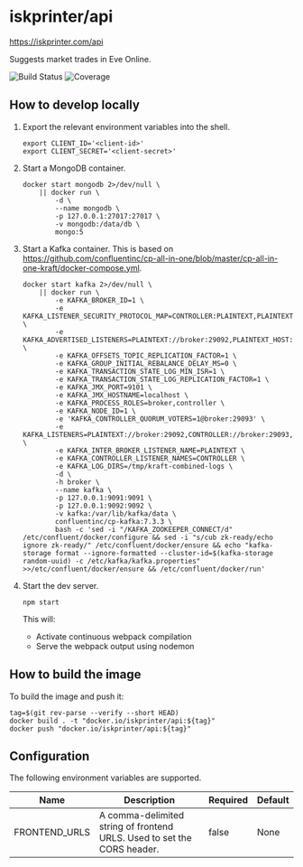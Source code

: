 # iskprinter/api
https://iskprinter.com/api

Suggests market trades in Eve Online.

![Build Status](https://iskprinter.com/jenkins/buildStatus/icon?job=api%2Fmain)
![Coverage](https://img.shields.io/badge/dynamic/json?label=coverage&query=%24.results.elements%5B%3F%28%40.name%20%3D%3D%20%27Conditional%27%29%5D.ratio&suffix=%20branch%25&url=https%3A%2F%2Fiskprinter.com%2Fjenkins%2Fjob%2Fapi%2Fjob%2Fmain%2FlastBuild%2Fcoverage%2Fresult%2Fapi%2Fjson%3Fdepth%3D1)

## How to develop locally

1. Export the relevant environment variables into the shell.
    ```
    export CLIENT_ID='<client-id>'
    export CLIENT_SECRET='<client-secret>'
    ```

1. Start a MongoDB container.
    ```
    docker start mongodb 2>/dev/null \
        || docker run \
            -d \
            --name mongodb \
            -p 127.0.0.1:27017:27017 \
            -v mongodb:/data/db \
            mongo:5
    ```

1. Start a Kafka container. This is based on https://github.com/confluentinc/cp-all-in-one/blob/master/cp-all-in-one-kraft/docker-compose.yml.
    ```
    docker start kafka 2>/dev/null \
        || docker run \
            -e KAFKA_BROKER_ID=1 \
            -e KAFKA_LISTENER_SECURITY_PROTOCOL_MAP=CONTROLLER:PLAINTEXT,PLAINTEXT:PLAINTEXT,PLAINTEXT_HOST:PLAINTEXT \
            -e KAFKA_ADVERTISED_LISTENERS=PLAINTEXT://broker:29092,PLAINTEXT_HOST://localhost:9092 \
            -e KAFKA_OFFSETS_TOPIC_REPLICATION_FACTOR=1 \
            -e KAFKA_GROUP_INITIAL_REBALANCE_DELAY_MS=0 \
            -e KAFKA_TRANSACTION_STATE_LOG_MIN_ISR=1 \
            -e KAFKA_TRANSACTION_STATE_LOG_REPLICATION_FACTOR=1 \
            -e KAFKA_JMX_PORT=9101 \
            -e KAFKA_JMX_HOSTNAME=localhost \
            -e KAFKA_PROCESS_ROLES=broker,controller \
            -e KAFKA_NODE_ID=1 \
            -e 'KAFKA_CONTROLLER_QUORUM_VOTERS=1@broker:29093' \
            -e KAFKA_LISTENERS=PLAINTEXT://broker:29092,CONTROLLER://broker:29093,PLAINTEXT_HOST://0.0.0.0:9092 \
            -e KAFKA_INTER_BROKER_LISTENER_NAME=PLAINTEXT \
            -e KAFKA_CONTROLLER_LISTENER_NAMES=CONTROLLER \
            -e KAFKA_LOG_DIRS=/tmp/kraft-combined-logs \
            -d \
            -h broker \
            --name kafka \
            -p 127.0.0.1:9091:9091 \
            -p 127.0.0.1:9092:9092 \
            -v kafka:/var/lib/kafka/data \
            confluentinc/cp-kafka:7.3.3 \
            bash -c 'sed -i "/KAFKA_ZOOKEEPER_CONNECT/d" /etc/confluent/docker/configure && sed -i "s/cub zk-ready/echo ignore zk-ready/" /etc/confluent/docker/ensure && echo "kafka-storage format --ignore-formatted --cluster-id=$(kafka-storage random-uuid) -c /etc/kafka/kafka.properties" >>/etc/confluent/docker/ensure && /etc/confluent/docker/run'
    ```

1. Start the dev server.
    ```
    npm start
    ```
    This will:
    * Activate continuous webpack compilation
    * Serve the webpack output using nodemon

## How to build the image

To build the image and push it:
```
tag=$(git rev-parse --verify --short HEAD)
docker build . -t "docker.io/iskprinter/api:${tag}"
docker push "docker.io/iskprinter/api:${tag}"
```

## Configuration

The following environment variables are supported.

| Name | Description | Required | Default |
| --- | --- | --- | --- |
| FRONTEND_URLS | A comma-delimited string of frontend URLS. Used to set the CORS header. | false | None |
